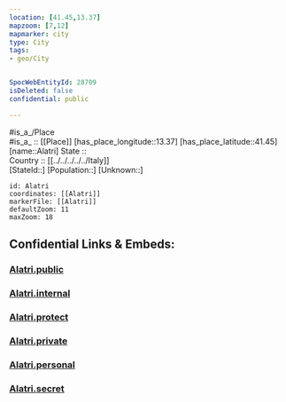 ```yaml
---
location: [41.45,13.37] 
mapzoom: [7,12] 
mapmarker: city 
type: City
tags:
- geo/City


SpocWebEntityId: 28709
isDeleted: false
confidential: public

---
```

#is_a_/Place  
#is_a_ :: [[Place]] 
[has_place_longitude::13.37] 
[has_place_latitude::41.45] 
[name::Alatri] 
State ::  
Country :: [[../../../../../Italy]]  
[StateId::] 
[Population::] 
[Unknown::] 


```leaflet
id: Alatri
coordinates: [[Alatri]] 
markerFile: [[Alatri]] 
defaultZoom: 11 
maxZoom: 18
```


## Confidential Links & Embeds: 

### [Alatri.public](/_public/\Earth\Continent\Europe\Europe~South\Italy\regions~Italy\Lazio\Frosinone.Province\CityAlatri.public.md) 

### [Alatri.internal](/_internal/\Earth\Continent\Europe\Europe~South\Italy\regions~Italy\Lazio\Frosinone.Province\CityAlatri.internal.md) 

### [Alatri.protect](/_protect/\Earth\Continent\Europe\Europe~South\Italy\regions~Italy\Lazio\Frosinone.Province\CityAlatri.protect.md) 

### [Alatri.private](/_private/\Earth\Continent\Europe\Europe~South\Italy\regions~Italy\Lazio\Frosinone.Province\CityAlatri.private.md) 

### [Alatri.personal](/_personal/\Earth\Continent\Europe\Europe~South\Italy\regions~Italy\Lazio\Frosinone.Province\CityAlatri.personal.md) 

### [Alatri.secret](/_secret/\Earth\Continent\Europe\Europe~South\Italy\regions~Italy\Lazio\Frosinone.Province\CityAlatri.secret.md)

